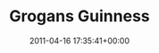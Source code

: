 ---
title:		"Grogans Guinness"
type:		"photos"
mediatype:		"upload"
location:		"Dublin, Ireland"
date:		"2011-04-16 17:35:41+00:00"
album:		"people"
filename:		"grogans-finger-chomp.md"
series:		"friends"
cl_public_id:		"people/grogans-finger-chomp"
cl_version:		1497005450
format:		"tiff"
bytes:		5232548
width:		2151
height:		1440
colours:
- "#0F131B"
- "#DACACE"
- "#2D191B"
- "#836E70"
- "#170306"
- "#29262C"
- "#0D141A"
- "#7B5255"
- "#362F2F"
- "#020409"
- "#120B10"
- "#8F6B60"
- "#0A070B"
- "#BE8E7E"
- "#666874"
- "#3D5472"
- "#2A2F2F"
- "#04101A"
- "#B6C4CA"
- "#7F8680"
- "#B4BBC9"
- "#758083"
- "#020002"
exposure_mode:		"Manual"
program:		"Manual"
aperture:		"8.0"
focal_length:		"11.0 mm"
iso:		"200"
shutter_speed:		"1/40"
metering:		"Center-weighted average"
flash:		"No Flash"
white_balance:		"Custom"
colour_temp:		"4800"
has_crop:		"false"
orientation:		"Horizontal (normal)"
camera_model:		"NIKON D200"
lens_info:		"11-16mm f/2.8"
artist: "Matt Finucane"
x_resolution:		"300"
y_resolution:		"300"
---